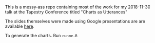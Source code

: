 This is a messy-ass repo containing most of the work for my 2018-11-30 talk at the Tapestry Conference titled "Charts as Utterances"

The slides themselves were made using Google presentations are are available [here](https://docs.google.com/presentation/d/1yOmkpES3IZB__sJqLT1yILWuN3ErixUDhg0NZ9O48OY).

To generate the charts.  Run `runme.R`